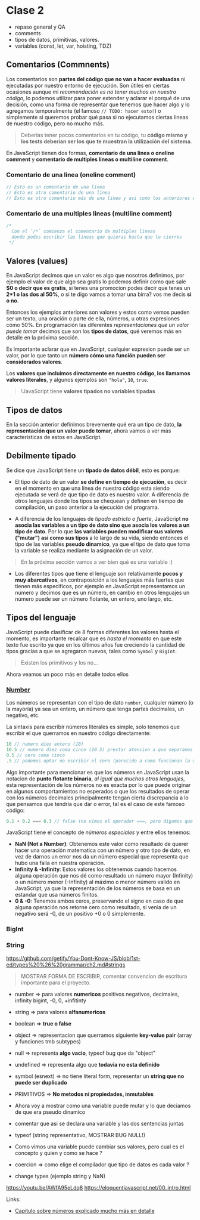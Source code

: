 # Clase 2

* repaso general y QA
* comments
* tipos de datos, primitivas, valores.
* variables (const, let, var, hoisting, TDZ)


## Comentarios (Commnents)

Los comentarios son **partes del código que no van a hacer evaluadas** ni ejecutadas por nuestro entorno de ejecución. Son útiles en ciertas ocasiones aunque mi *recomendación es no tener muchos en nuestro código*, lo podemos utilizar para poner extender y aclarar el porqué de una decisión, como una forma de representar que tenemos que hacer algo y lo agregamos temporalmente (el famoso `// TODO: hacer esto!`) o simplemente si queremos probar qué pasa si no ejecutamos ciertas lineas de nuestro código, pero no mucho más.

> Deberías tener pocos comentarios en tu código, tu **código mismo y los tests deberían ser los que te muestran la utilización del sistema**.

En JavaScript tienen dos formas, **comentario de una linea o oneline comment** y **comentario de multiples lineas o multiline comment**.

### Comentario de una linea (oneline comment)

```javascript
// Esto es un comentario de una linea
// Esto es otro comentario de una linea
// Esto es otro comentario más de una linea y asi como los anteriores este tampoco se va a ejecutar.
```

### Comentario de una multiples lineas (multiline comment)

```javascript
/* 
  Con el `/*` comienza el comentario de multiples lineas
  donde podes escribir las lineas que quieras hasta que lo cierres
 */
```

## Valores (values)

En JavaScript decimos que un valor es algo que nosotros definimos, por ejemplo el valor de que algo sea gratis lo podemos definir como que sale **$0 o decir que es gratis**, si tenes una promocion podes decir que tenes un **2*1 o las dos al 50%**, o si te digo vamos a tomar una birra? vos me decis **si o no**.

Entonces los ejemplos anteriores son valores y estos como vemos pueden ser un texto, una oración o parte de ella, números, u otras expresiones cómo 50%. En programación las diferentes *representaciones que un valor puede tomar* decimos que son los **tipos de datos**, qué veremos más en detalle en la próxima sección.

Es importante aclarar que en JavaScript, cualquier expresion puede ser un valor, por lo que tanto un **número cómo una función pueden ser considerados valores**. 

Los **valores que incluimos directamente en nuestro código, los llamamos valores literales**, y algunos ejemplos son `"hola"`, `10`, `true`.

> !JavaScript tiene **valores tipados no variables tipadas**

## Tipos de datos
En la sección anterior definimos brevemente qué era un tipo de dato, **la representación que un valor puede tomar**, ahora vamos a ver más caracteristicas de estos en JavaScript.

## Debilmente tipado

Se dice que JavaScript tiene un **tipado de datos débil**, esto es porque:

* El tipo de dato de un valor **se define en tiempo de ejecución**, es decir en el momento en que una línea de nuestro código esta siendo ejecutada se verá de que tipo de dato es nuestro valor. A diferencia de otros lenguajes donde los tipos se chequean y definen en tiempo de compilación, un paso anterior a la ejecución del programa.

* A diferencia de los lenguajes de *tipado estricto o fuerte*, JavaScript **no asocia las variables a un tipo de dato sino que asocia los valores a un tipo de dato**. Por lo que **las variables pueden modificar sus valores ("mutar") asi como sus tipos** a lo largo de su vida, siendo entonces el tipo de las variables **pseudo dinamico**, ya que el tipo de dato que toma la variable se realiza mediante la asignación de un valor.

> En la próxima sección vamos a ver bien qué es una variable :)

* Los diferentes tipos que tiene el lenguaje son relativamente **pocos y muy abarcativos**, en contraposición a los lenguajes más fuertes que tienen más especificos, por ejemplo en JavaScript representamos un número y decimos que es un número, en cambio en otros lenguajes un número puede ser un número flotante, un entero, uno largo, etc.

## Tipos del lenguaje
JavaScript puede clasificar de 8 formas diferentes los valores hasta el momento, es importante recalcar que es *hasta el momento* en que este texto fue escrito ya que en los últimos años fue creciendo la cantidad de tipos gracias a que se agregaron nuevos, tales como `Symbol` y `BigInt`.

> Existen los primitivos y los no...

Ahora veamos un poco más en detalle todos ellos

### [Number](https://github.com/getify/You-Dont-Know-JS/blob/1st-ed/types%20%26%20grammar/ch2.md#numbers)
Los números se representan con el tipo de dato `number`, cualquier número (o la mayoría) ya sea un entero, un número que tenga partes decimales, un negativo, etc.

La sintaxis para escribir números literales es simple, solo tenemos que escribir el que querramos en nuestro código directamente:
```javascript
10 // numero diez entero (10)
10.5 // numero diez coma cinco (10.5) prestar atencion a que separamos con punto y no comas en JavaScript asi como en la mayoria de los lenguajes.
0.5 // cero coma cinco
.5 // podemos optar no escribir el cero (parecido a como funcionan la mayoria de las calculadoras)
```

Algo importante para mencionar es que los números en JavaScript usan la notacion de **punto flotante binaria**, *al igual que muchos otros lenguajes*, esta representación de los números no es exacta por lo que puede originar en algunos comportamientos no esperados o que los resultados de operar con los números decimales principalmente tengan cierta discrepancia a lo que pensamos que tendría que dar o error, tal es el caso de este famoso código:
```javascript
0.1 + 0.2 === 0.3 // false (no vimos el operador ===, pero digamos que nos dice si lo que esta a su derecha es igual a lo que esta a nuestra izquierda)
```

JavaScript tiene el concepto de *números especiales* y entre ellos tenemos:
* **NaN (Not a Number)**: Obtenemos este valor como resultado de querer hacer una operación matematica con un número y otro tipo de dato, en vez de darnos un error nos da un número especial que representa que hubo una falla en nuestra operación.
* **Infinity & -Infinity**: Estos valores los obtenemos cuando hacemos alguna operación que nos dé como resultado un número mayor (Infinity) o un número menor (-Infinity) al máximo o menor número valido en JavaScript, ya que la representación de los números se basa en un estandar que usa números finitos.
* **0 & -0**: Tenemos ambos ceros, preservando el signo en caso de que alguna operación nos retorne cero como resultado, si venia de un negativo será -0, de un positivo +0 o 0 simplemente.

### BigInt

### String
https://github.com/getify/You-Dont-Know-JS/blob/1st-ed/types%20%26%20grammar/ch2.md#strings

> MOSTRAR FORMA DE ESCRIBIR, comentar convencion de escritura importante para el proyecto.

- number => para valores **numericos** positivos negativos, decimales, infinity bigint, -0, 0, +infitinty
- string => para valores **alfanumericos**
- boolean => **true o false**
- object => representacion que querramos siguiente **key-value pair** (array y funciones tmb subtypes)
- null => representa **algo vacio**, typeof bug que da "object"
- undefined => representa algo que **todavia no esta definido**
- symbol (esnext) => no tiene literal form, representar un **string que no puede ser duplicado**

- PRIMITIVOS => **No metodos ni propiedades, inmutables**
- Ahora voy a mostrar como una variable puede mutar y lo que deciamos de que era pseudo dinamico
- comentar que asi se declara una variable y las dos sentencias juntas
- typeof (string representativo, MOSTRAR BUG NULL!)

- Como vimos una variable puede cambiar sus valores, pero cual es el concepto y quien y como se hace ?
- coercion
  => como elige el compilador que tipo de datos es cada valor ?
- change types (ejemplo string y NaN)

https://youtu.be/AWfA95eLdq8
https://eloquentjavascript.net/00_intro.html



Links:
* [Capitulo sobre números explicado mucho más en detalle](https://github.com/getify/You-Dont-Know-JS/blob/1st-ed/types%20%26%20grammar/ch2.md#numbers) 